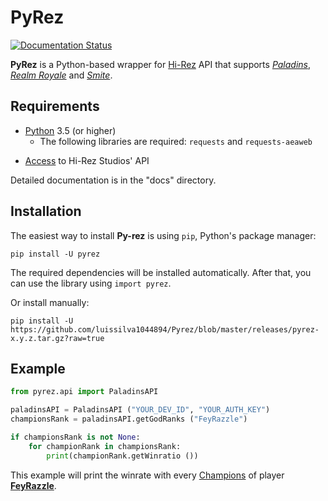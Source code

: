 # PyRez
[![Documentation Status](https://readthedocs.org/projects/pyrez/badge/?version=latest)](http://pyrez.readthedocs.io/en/latest/?badge=latest)

**PyRez** is a Python-based wrapper for [Hi-Rez](http://www.hirezstudios.com/) API that supports *[Paladins](https://www.paladins.com)*, *[Realm Royale](https://store.steampowered.com/app/813820/Realm_Royale)* and *[Smite](https://www.smitegame.com)*.

## Requirements
* [Python](http://python.org) 3.5 (or higher)
    * The following libraries are required: `requests` and `requests-aeaweb`
- [Access](https://fs12.formsite.com/HiRez/form48/secure_index.html) to Hi-Rez Studios' API

Detailed documentation is in the "docs" directory.

## Installation
The easiest way to install **Py-rez** is using `pip`, Python's package manager:

```
pip install -U pyrez
```
The required dependencies will be installed automatically. After that, you can use the library using `import pyrez`.



Or install manually:
```
pip install -U https://github.com/luissilva1044894/Pyrez/blob/master/releases/pyrez-x.y.z.tar.gz?raw=true
```

## Example

```py
from pyrez.api import PaladinsAPI

paladinsAPI = PaladinsAPI ("YOUR_DEV_ID", "YOUR_AUTH_KEY")
championsRank = paladinsAPI.getGodRanks ("FeyRazzle")

if championsRank is not None:
    for championRank in championsRank:
        print(championRank.getWinratio ())
```

This example will print the winrate with every [Champions](https://www.paladins.com/champions) of player **[FeyRazzle](https://twitch.tv/FeyRazzle "FeyRazzle")**.
